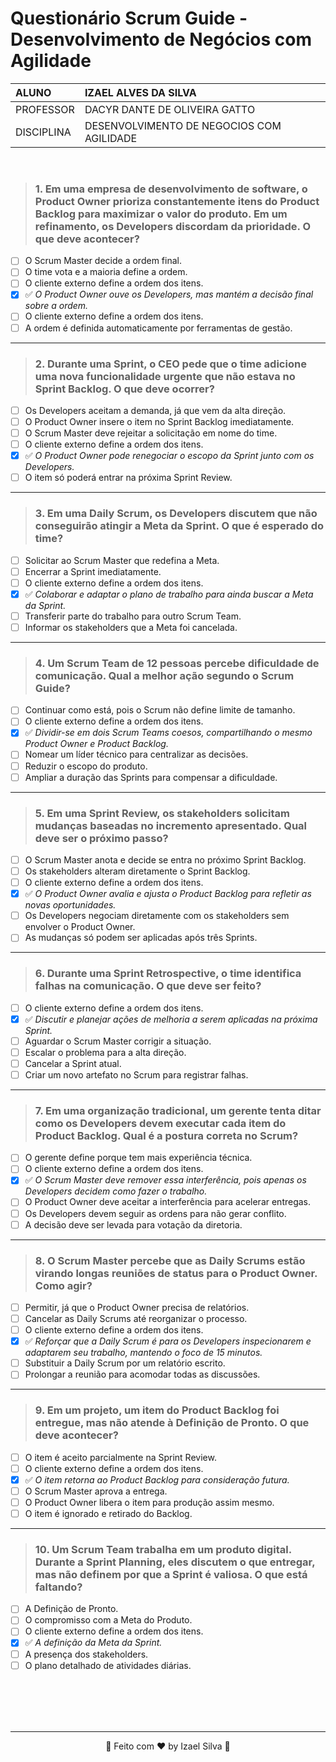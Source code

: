# Questionário Scrum Guide -  Desenvolvimento de Negócios com Agilidade

|   ALUNO       |   IZAEL ALVES DA SILVA   |
|:---------------|:--------------------------|
|   PROFESSOR    |   DACYR DANTE DE OLIVEIRA GATTO          |
|   DISCIPLINA  |   DESENVOLVIMENTO DE NEGOCIOS COM AGILIDADE |

<br>

> ### 1. Em uma empresa de desenvolvimento de software, o Product Owner prioriza constantemente itens do Product Backlog para maximizar o valor do produto. Em um refinamento, os Developers discordam da prioridade. O que deve acontecer?

- [ ] O Scrum Master decide a ordem final.
- [ ] O time vota e a maioria define a ordem.
- [ ] O cliente externo define a ordem dos itens.
- [x] ✅ _O Product Owner ouve os Developers, mas mantém a decisão final sobre a ordem._
- [ ] O cliente externo define a ordem dos itens.
- [ ] A ordem é definida automaticamente por ferramentas de gestão.

---
 
> ### 2. Durante uma Sprint, o CEO pede que o time adicione uma nova funcionalidade urgente que não estava no Sprint Backlog. O que deve ocorrer?  

- [ ] Os Developers aceitam a demanda, já que vem da alta direção.
- [ ] O Product Owner insere o item no Sprint Backlog imediatamente.
- [ ] O Scrum Master deve rejeitar a solicitação em nome do time.
- [ ] O cliente externo define a ordem dos itens.
- [x] ✅ _O Product Owner pode renegociar o escopo da Sprint junto com os Developers._
- [ ] O item só poderá entrar na próxima Sprint Review.
 
---
 
> ### 3. Em uma Daily Scrum, os Developers discutem que não conseguirão atingir a Meta da Sprint. O que é esperado do time?  

- [ ] Solicitar ao Scrum Master que redefina a Meta.
- [ ] Encerrar a Sprint imediatamente.
- [ ] O cliente externo define a ordem dos itens.
- [x] ✅ _Colaborar e adaptar o plano de trabalho para ainda buscar a Meta da Sprint._
- [ ] Transferir parte do trabalho para outro Scrum Team.
- [ ] Informar os stakeholders que a Meta foi cancelada.

---

>  ### 4. Um Scrum Team de 12 pessoas percebe dificuldade de comunicação. Qual a melhor ação segundo o Scrum Guide?  

- [ ] Continuar como está, pois o Scrum não define limite de tamanho.
- [ ] O cliente externo define a ordem dos itens.
- [x] ✅ _Dividir-se em dois Scrum Teams coesos, compartilhando o mesmo Product Owner e Product Backlog._
- [ ] Nomear um líder técnico para centralizar as decisões.
- [ ] Reduzir o escopo do produto.
- [ ] Ampliar a duração das Sprints para compensar a dificuldade.

---

> ### 5. Em uma Sprint Review, os stakeholders solicitam mudanças baseadas no incremento apresentado. Qual deve ser o próximo passo?  

- [ ] O Scrum Master anota e decide se entra no próximo Sprint Backlog.
- [ ] Os stakeholders alteram diretamente o Sprint Backlog.
- [ ] O cliente externo define a ordem dos itens.
- [x] ✅ _O Product Owner avalia e ajusta o Product Backlog para refletir as novas oportunidades._
- [ ] Os Developers negociam diretamente com os stakeholders sem envolver o Product Owner.
- [ ] As mudanças só podem ser aplicadas após três Sprints.

---

> ### 6. Durante uma Sprint Retrospective, o time identifica falhas na comunicação. O que deve ser feito?  

- [ ] O cliente externo define a ordem dos itens.
- [x] ✅ _Discutir e planejar ações de melhoria a serem aplicadas na próxima Sprint._
- [ ] Aguardar o Scrum Master corrigir a situação.
- [ ] Escalar o problema para a alta direção.
- [ ] Cancelar a Sprint atual.
- [ ] Criar um novo artefato no Scrum para registrar falhas.

---

> ### 7. Em uma organização tradicional, um gerente tenta ditar como os Developers devem executar cada item do Product Backlog. Qual é a postura correta no Scrum?  

- [ ] O gerente define porque tem mais experiência técnica.
- [ ] O cliente externo define a ordem dos itens.
- [x] ✅ _O Scrum Master deve remover essa interferência, pois apenas os Developers decidem como fazer o trabalho._
- [ ] O Product Owner deve aceitar a interferência para acelerar entregas.
- [ ] Os Developers devem seguir as ordens para não gerar conflito.
- [ ] A decisão deve ser levada para votação da diretoria.

---
 
> ### 8. O Scrum Master percebe que as Daily Scrums estão virando longas reuniões de status para o Product Owner. Como agir?  

- [ ] Permitir, já que o Product Owner precisa de relatórios.
- [ ] Cancelar as Daily Scrums até reorganizar o processo.
- [ ] O cliente externo define a ordem dos itens.
- [x] ✅ _Reforçar que a Daily Scrum é para os Developers inspecionarem e adaptarem seu trabalho, mantendo o foco de 15 minutos._
- [ ] Substituir a Daily Scrum por um relatório escrito.
- [ ] Prolongar a reunião para acomodar todas as discussões.

---

> ### 9. Em um projeto, um item do Product Backlog foi entregue, mas não atende à Definição de Pronto. O que deve acontecer?  

- [ ] O item é aceito parcialmente na Sprint Review.
- [ ] O cliente externo define a ordem dos itens.
- [x] ✅ _O item retorna ao Product Backlog para consideração futura._
- [ ] O Scrum Master aprova a entrega.
- [ ] O Product Owner libera o item para produção assim mesmo.
- [ ] O item é ignorado e retirado do Backlog.

---

> ### 10. Um Scrum Team trabalha em um produto digital. Durante a Sprint Planning, eles discutem o que entregar, mas não definem por que a Sprint é valiosa. O que está faltando?  

- [ ] A Definição de Pronto.
- [ ] O compromisso com a Meta do Produto.
- [ ] O cliente externo define a ordem dos itens.
- [x] ✅ _A definição da Meta da Sprint._
- [ ] A presença dos stakeholders.
- [ ] O plano detalhado de atividades diárias.

<div align="center">
   <br>
   <br>
   <br>
   <br>
   <hr>
   👋 Feito com ❤️ by Izael Silva 👋
</div>